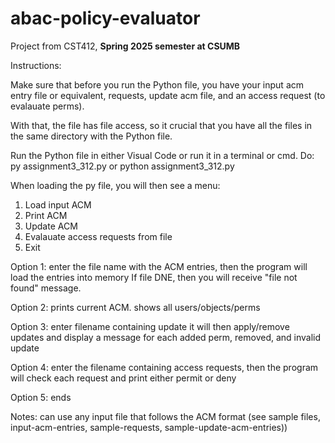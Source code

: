 # abac-policy-evaluator
Project from CST412, **Spring 2025 semester at CSUMB**


Instructions:

Make sure that before you run the Python file, you have your input acm entry file or equivalent, requests, update acm file, and an access request (to evalauate perms).

With that, the file has file access, so it crucial that you have all the files in the same directory with the Python file.

Run the Python file in either Visual Code or run it in a terminal or cmd. Do:
py assignment3_312.py 
or
python assignment3_312.py

When loading the py file, you will then see a menu:

1. Load input ACM
2. Print ACM
3. Update ACM
4. Evalauate access requests from file
5. Exit

Option 1: 
enter the file name with the ACM entries, then the program will load the entries into memory
If file DNE, then you will receive "file not found" message.

Option 2:
prints current ACM.
shows all users/objects/perms 

Option 3:
enter filename containing update
it will then apply/remove updates and display a message for each added perm, removed, and invalid update 

Option 4: 
enter the filename containing access requests, then the program will check each request and print either permit or deny

Option 5:
ends


Notes:
can use any input file that follows the ACM format 
(see sample files, input-acm-entries, sample-requests, 
sample-update-acm-entries))
